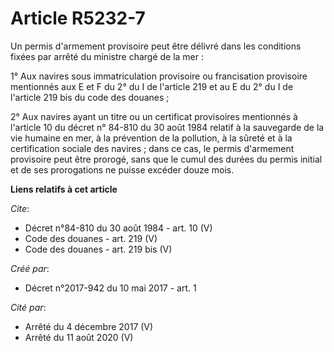 # Article R5232-7

Un permis d'armement provisoire peut être délivré dans les conditions fixées par arrêté du ministre chargé de la mer :

1° Aux navires sous immatriculation provisoire ou francisation provisoire mentionnés aux E et F du 2° du I de l'article 219
et au E du 2° du I de l'article 219 bis du code des douanes ;

2° Aux navires ayant un titre ou un certificat provisoires mentionnés à l'article 10 du décret n° 84-810 du 30 août 1984
relatif à la sauvegarde de la vie humaine en mer, à la prévention de la pollution, à la sûreté et à la certification sociale
des navires ; dans ce cas, le permis d'armement provisoire peut être prorogé, sans que le cumul des durées du permis initial
et de ses prorogations ne puisse excéder douze mois.

**Liens relatifs à cet article**

_Cite_:

  - Décret n°84-810 du 30 août 1984 - art. 10 (V)
  - Code des douanes - art. 219 (V)
  - Code des douanes - art. 219 bis (V)

_Créé par_:

  - Décret n°2017-942 du 10 mai 2017 - art. 1

_Cité par_:

  - Arrêté du 4 décembre 2017 (V)
  - Arrêté du 11 août 2020 (V)
